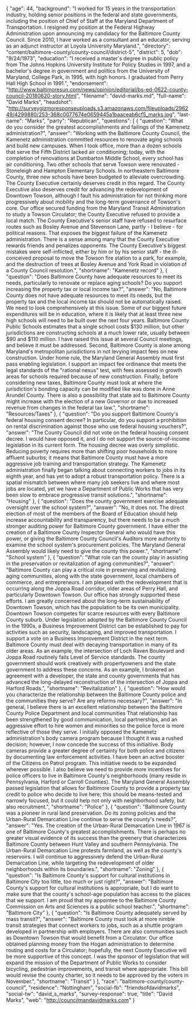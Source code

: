 {
  "age": 44,
  "background": "I worked for 15 years in the transportation industry, holding senior positions in the federal and state governments, including the position of Chief of Staff at the Maryland Department of Transportation. I resigned my position at the Federal Highway Administration upon announcing my candidacy for the Baltimore County Council. Since 2010, I have worked as a consultant and an educator, serving as an adjunct instructor at Loyola University Maryland.",
  "directory": "content/baltimore-county/county-council/district-5",
  "district": 5,
  "dob": "9/24/1973",
  "education": "I received a master's degree in public policy from The Johns Hopkins University Institute for Policy Studies in 1997, and a bachelor's degree in government and politics from the University of Maryland, College Park, in 1995, with high honors. I graduated from Perry Hall High School in 1991.",
  "endorsement": "http://www.baltimoresun.com/news/opinion/editorial/bs-ed-0622-county-council-20180620-story.html",
  "filename": "david-marks.md",
  "full-name": "David Marks",
  "headshot": "http://surveygizmoresponseuploads.s3.amazonaws.com/fileuploads/296249/4299880/253-368c0077674e0659445a1baaceab6cf5_marks.jpg",
  "last-name": "Marks",
  "party": "Republican",
  "questions": [
    {
      "question": "What do you consider the greatest accomplishments and failings of the Kamenetz administration?",
      "answer": "Working with the Baltimore County Council, the Kamenetz administration committed resources to renovate aging schools and build new campuses. When I took office, more than a dozen schools that serve the Fifth District lacked air conditioning; today, with the completion of renovations at Dumbarton Middle School, every school has air conditioning. Two other schools that serve Towson were renovated - Stoneleigh and Hampton Elementary Schools. In northeastern Baltimore County, three new schools have been budgeted to alleviate overcrowding. The County Executive certainly deserves credit in this regard. The County Executive also deserves credit for advancing the redevelopment of Downtown Towson, although I fault his administration for not thinking more progressively about mobility and the long-term governance of Towson's core. Our office secured funding from the Maryland Transit Administration to study a Towson Circulator; the County Executive refused to provide a local match. The County Executive's senior staff have refused to resurface routes such as Bosley Avenue and Stevenson Lane, partly - I believe - for political reasons. That exposes the biggest failure of the Kamenetz administration. There is a sense among many that the County Executive rewards friends and penalizes opponents. The County Executive's biggest mistakes were self-inflicted, either by him or by his senior staff - the ill-conceived proposal to move the Towson fire station to a park, for example, and the destruction of trees at Bosley Avenue and York Road in violation of a County Council resolution.",
      "shortname": "Kamenetz record"
    },
    {
      "question": "Does Baltimore County have adequate resources to meet its needs, particularly to renovate or replace aging schools? Do you support increasing the property tax or local income tax?",
      "answer": "No, Baltimore County does not have adequate resources to meet its needs, but the property tax and the local income tax should not be automatically raised. We need to look comprehensively at this issue. Some of our biggest future expenditures will be in education, where it is likely that at least three new high schools will need to be built over the next four years. Baltimore County Public Schools estimates that a single school costs $130 million, but other jurisdictions are constructing schools at a much lower rate, usually between $90 and $110 million. I have raised this issue at several Council meetings, and believe it must be addressed. Second, Baltimore County is alone among Maryland's metropolitan jurisdictions in not levying impact fees on new construction. Under home rule, the Maryland General Assembly must first pass enabling legislation. I support an impact fee ordinance that meets the legal standards of the \"rational nexus\" test, with fees assessed in growth areas for schools required because of new construction. Finally, before considering new taxes, Baltimore County must look at where the jurisdiction's bonding capacity can be modified like was done in Anne Arundel County. There is also a possibility that state aid to Baltimore County might increase with the election of a new Governor or due to increased revenue from changes in the federal tax law.",
      "shortname": "Resources/Taxes"
    },
    {
      "question": "Do you support Baltimore County's federal housing consent decree? In particular, do you support a prohibition on rental discrimination against those who use federal housing vouchers?",
      "answer": "The County Council did not vote on the federal housing consent decree. I would have opposed it, and I do not support the source-of-income legislation in its current form. The housing decree was overly simplistic. Reducing poverty requires more than shifting poor households to more affluent suburbs; it means that Baltimore County must have a more aggressive job training and transportation strategy. The Kamenetz administration finally began talking about connecting workers to jobs in its eighth year, and has yet to adopt a robust transportation policy. There is a spatial mismatch between where many job seekers live and where most jobs are located, yet we have a Department of Public Works that has very been slow to embrace progressive transit solutions.",
      "shortname": "Housing"
    },
    {
      "question": "Does the county government exercise adequate oversight over the school system?",
      "answer": "No, it does not. The direct election of most of the members of the Board of Education should help increase accountability and transparency, but there needs to be a much stronger auditing power for Baltimore County government. I have either the creation of a Baltimore County Inspector General who would have this power, or giving the Baltimore County Council's Auditors more authority to examine the school system's procurement policies. The Maryland General Assembly would likely need to give the county this power.",
      "shortname": "School system"
    },
    {
      "question": "What role can the county play in assisting in the preservation or revitalization of aging communities?",
      "answer": "Baltimore County can play a critical role in preserving and revitalizing aging communities, along with the state government, local chambers of commerce, and entrepreneurs. I am pleased with the redevelopment that is occurring along the Joppa Road corridor, older areas of Perry Hall, and particularly Downtown Towson. Our office has strongly supported these efforts. I am greatly concerned about the long-term sustainability of Downtown Towson, which has the population to be its own municipality. Downtown Towson competes for scarce resources with every Baltimore County suburb. Under legislation adopted by the Baltimore County Council in the 1990s, a Business Improvement District can be established to pay for activities such as security, landscaping, and improved transportation. I support a vote on a Business Improvement District in the next term. Baltimore County must deal with decaying transportation in many of its older areas. As an example, the intersection of Loch Raven Boulevard and Joppa Road routinely fails Level of Service standards. The county government should work creatively with propertyowners and the state government to address these concerns. As an example, I brokered an agreement with a developer, the state and county governments that has advanced the long-delayed reconstruction of the intersection of Joppa and Harford Roads.",
      "shortname": "Revitalization"
    },
    {
      "question": "How would you characterize the relationship between the Baltimore County police and the communities they serve? Are any reforms necessary?",
      "answer": "In general, I believe there is an excellent relationship between the Baltimore County Police Department and local communities That relationship has been strengthened by good communication, local partnerships, and an aggressive effort to hire women and minorities so the police force is more reflective of those they serve. I initially opposed the Kamenetz administration's body camera program because I thought it was a rushed decision; however, I now concede the success of this initiaitive. Body cameras provide a greater degree of certainty for both police and citizens by documenting law enforcement activities. I have been an active booster of the Citizens on Patrol program. This initiative needs to be expanded wherever possible. I also believe we need to provide more incentives for police officers to live in Baltimore County's neighborhoods (many reside in Pennsylvania, Harford or Carroll Counties). The Maryland General Assembly passed legislation that allows for Baltimore County to provide a property tax credit to police who decide to live here; this should be means-tested and narrowly focused, but it could help not only with neighborhood safety, but also recruitment.",
      "shortname": "Police"
    },
    {
      "question": "Baltimore County was a pioneer in rural land preservation. Do its zoning policies and the Urban-Rural Demarcation Line continue to serve the county's needs?",
      "answer": "Yes. The creation of the Urban-Rural Demarcation Line in 1967 is one of Baltimore County's greatest accomplishments. There is perhaps no greater visual evidence of its success than the greenery that characterizes Baltimore County between Hunt Valley and southern Pennsylvania. The Urban-Rural Demarcation Line protests farmland, as well as the county's reservoirs. I will continue to aggressively defend the Urban-Rural Demarcation Line, while targeting the redevelopment of older neighborhoods within its boundaries.",
      "shortname": "Zoning"
    },
    {
      "question": "Is Baltimore County's support for cultural institutions in Baltimore City too little, too much or just right?",
      "answer": "Baltimore County's support for cultural institutions is appropriate, but I do want to make sure that the county's school-age population has access to the places that we support. I am proud that my appointee to the Baltimore County Commission on Arts and Sciences is a public school teacher.",
      "shortname": "Baltimore City"
    },
    {
      "question": "Is Baltimore County adequately served by mass transit?",
      "answer": "Baltimore County must look at more nimble transit strategies that connect workers to jobs, such as a shuttle program developed in partnership with employers. There are also communities such as Downtown Towson that would benefit from a Circulator. Our office obtained planning money from the Hogan administration to determine routing and costs for a Circulator; hopefully, the next County Executive will be more supportive of this concept. I was the sponsor of legislation that will expand the mission of the Department of Public Works to consider bicycling, pedestrian improvements, and transit where appropriate. This bill would revise the county charter, so it needs to be approved by the voters in November.",
      "shortname": "Transit"
    }
  ],
  "race": "baltimore-county/county-council",
  "residence": "Nottingham",
  "social-fb": "friendsofdavidmarks",
  "social-tw": "david_s_marks",
  "survey-response": true,
  "title": "David Marks",
  "web": "http://councilmandavidmarks.com"
}
